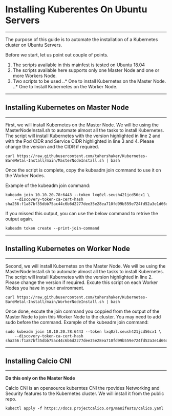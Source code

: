 # Installing Kuberentes On Ubuntu Servers
---
The purpose of this guide is to automate the installation of a Kubernetes cluster on Ubuntu Servers.

Before we start, let us point out couple of points.
1. The scripts available in this mainfest is tested on Ubuntu 18.04
2. The scripts available here supports only one Master Node and one or more Workers Node.
3. Two scripts to be used
..* One to install Kubernetes on the Master Node.
..* One to Install Kubernetes on the Worker Node.

---

## Installing Kubernetes on Master Node
---
First, we will install Kubernetes on the Master Node. We will be using the MasterNodeInstall.sh to automate almost all the tasks to install Kubernetes.
The script will install Kubernetes with the version highlighted in line 2 and with the Pod CIDR and Service CIDR highlighted in line 3 and 4. Please change the version and the CIDR if required.

```
curl https://raw.githubusercontent.com/tahershaker/Kubernetes-BareMetal-Install/main/MasterNodeInstall.sh | bash
```

Once the script is complete, copy the kubeadm join command to use it on the Worker Nodes. 

Example of the kubeadm join command:

```
kubeadm join 10.10.20.78:6443 --token lxq0zl.seush421jcd56cx1 \
    --discovery-token-ca-cert-hash sha256:f1a87bf35dbb75ac44c6b6d2277dee35e28ea710fd99b559e724fd52a3e1d66d
```

If you missed this output, you can use the below command to retrive the output again.
```
kubeadm token create --print-join-command
```

---

## Installing Kubernetes on Worker Node
---
Second, we will install Kubernetes on the Master Node. We will be using the MasterNodeInstall.sh to automate almost all the tasks to install Kubernetes.
The script will install Kubernetes with the version highlighted in line 2. Please change the version if required. Excute this script on each Worker Nodes you have in your environment.

```
curl https://raw.githubusercontent.com/tahershaker/Kubernetes-BareMetal-Install/main/WorkerNodeInstall.sh | bash
```

Once done, excute the join command you coppied from the output of the Master Node to join this Worker Node to the cluster. You may need to add sudo before the command. 
Example of the kubeadm join command:

```
sudo kubeadm join 10.10.20.78:6443 --token lxq0zl.seush421jcd56cx1 \
    --discovery-token-ca-cert-hash sha256:f1a87bf35dbb75ac44c6b6d2277dee35e28ea710fd99b559e724fd52a3e1d66d
```

---

## Installing Calcio CNI
---
**Do this only on the Master Node**
  
  
  Calcio CNI is an opensource kuberntes CNI the rpovides Networking and Security features to the Kubernetes cluster. We will install it from the public repo.
```
kubectl apply -f https://docs.projectcalico.org/manifests/calico.yaml
```
